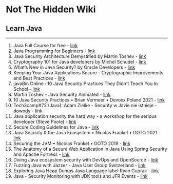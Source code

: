 # Not The Hidden Wiki

## Learn Java
-----

1. Java Full Course for free - [link](https://www.youtube.com/watch?v=xk4_1vDrzzo)
2. Java Programming for Beginners - [link](https://www.youtube.com/watch?v=A74TOX803D0)
3. Java Security Architecture Demystified by Martin Toshev - [link](https://www.youtube.com/watch?v=2GGQXPDYT6w)
4. Cryptography 101 for Java developers by Michel Schudel - [link](https://www.youtube.com/watch?v=itmNhVckTPc)
5. What’s New in Java Security? by Oracle Developers - [link](https://www.youtube.com/watch?v=dNoxScux2j0)
6. Keeping Your Java Applications Secure - Cryptographic Improvements and Best Practices - [link](https://www.youtube.com/watch?v=51OEq8_HyMY)
7. javaBin Online : 10 Java Security Practices They Didn't Teach You In School - [link](https://www.youtube.com/watch?v=rb59UOHrmSY)
8. Martin Toshev - Java Security Animated - [link](https://www.youtube.com/watch?v=6eWKS5FMESI)
9. 10 Java Security Practices • Brian Vermeer • Devoxx Poland 2021 - [link](https://www.youtube.com/watch?v=6kOjLP8tbL4)
10. Tech3camp#72 (Java): Adam Zielke - Security w Javie nie istnieje - dowody - [link](https://www.youtube.com/watch?v=BrjkjYhg_60)
11. Java application security the hard way - a workshop for the serious developer (Steve Poole) - [link](https://www.youtube.com/watch?v=p_2GQQtUu-g)
12. Secure Coding Guidelines for Java - [link](https://www.youtube.com/watch?v=4iEiKa1JmBU)
13. Java Security & the Java Ecosystem • Nicolas Frankel • GOTO 2021 - [link](https://www.youtube.com/watch?v=uVob-4aXbxY)
14. Securing the JVM • Nicolas Frankel • GOTO 2019 - [link](https://www.youtube.com/watch?v=sIuVbVbjZcw)
15. The Anatomy of a Secure Web Application in Java Using Spring Security and Apache Fortress -  [link](https://www.youtube.com/watch?v=g3ENNk_vrjI)
16. Diving Java ecosystem security with DevOps and OpenSource - [link](https://www.youtube.com/watch?v=ZbR8cZCk9Cw)
17. Fuzzing Java with Jazzer - Java User Group Switzerland - [link](https://www.youtube.com/watch?v=YRporP5p1pc)
18. Exploring Java Heap Dumps Java Language label Ryan Cuprak - [link](https://www.youtube.com/watch?v=9Cnm2lFBe0I)
19. Java - Security Monitoring with JDK tools and JFR Events - [link](https://www.youtube.com/watch?v=sbK2RBVtmfY)